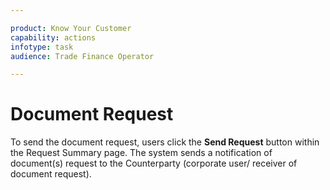 ```yaml
---

product: Know Your Customer
capability: actions
infotype: task
audience: Trade Finance Operator

---
```


# Document Request

To send the document request, users click the **Send Request** button within the Request Summary page. The system sends a notification of document\(s\) request to the Counterparty \(corporate user/ receiver of document request\).

<!--stackedit_data:
eyJoaXN0b3J5IjpbNTQzMjU2MjIwXX0=
-->